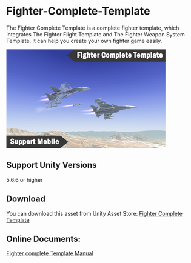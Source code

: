 # Fighter-Complete-Template

The Fighter Complete Template is a complete fighter template, which integrates The Fighter Flight Template and The Fighter Weapon System Template.  It can help you create your own fighter game easily.

![image](https://github.com/swordmaster003/Fighter-Complete-Template/blob/master/Screenshots/Cover.png)

## Support Unity Versions

5.6.6 or higher

## Download

You can download this asset from Unity Asset Store:
[Fighter Complete Template](https://assetstore.unity.com/packages/templates/systems/fighter-complete-template-154370)

## Online Documents:

[Fighter complete Template Manual](https://www.swordmaster.info/documents/unity-assets-documents/fighter-complete-template-manual-document/)
